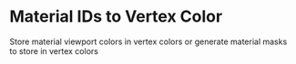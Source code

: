 # Material IDs to Vertex Color

Store material viewport colors in vertex colors or generate material masks to store in vertex colors
